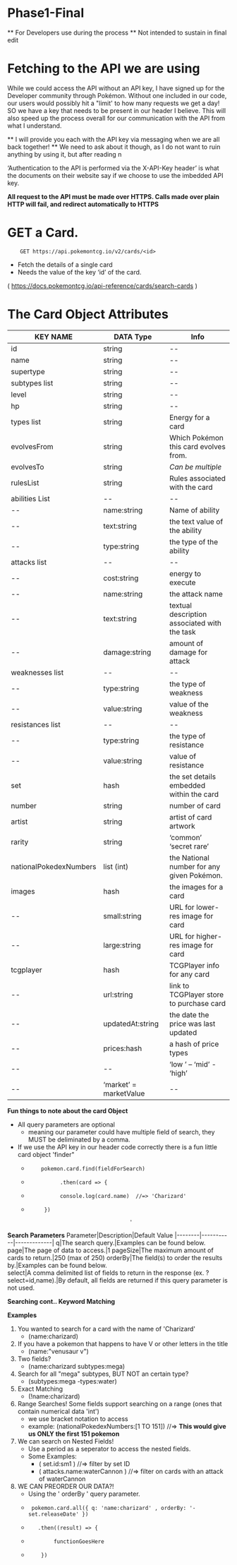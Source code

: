 # Phase1-Final

** For Developers use during the process
** Not intended to sustain in final edit

# Fetching to the API we are using

While we could access the API without an API key, I have signed up for the Developer community
through Pokémon. Without one included in our code, our users would possibly hit a "limit' to how many requests we get a day! SO we have a key that needs to be present in our header I believe. This will also speed up the process overall for our communication with the API from what I understand.

** I will provide you each with the API key via messaging when we are all back together!
** We need to ask about it though, as I do not want to ruin anything by using it, but after reading n 



‘Authentication to the API is performed via the X-API-Key header’ is what the documents on their website say if we choose to use the imbedded API key. 

**All request to the API must be made over HTTPS. Calls made over plain HTTP will fail, and redirect automatically to HTTPS**


 # GET a Card.

	    GET https://api.pokemontcg.io/v2/cards/<id>
-	Fetch the details of a single card
 -   Needs the value of the key ‘id’ of the card.


(	https://docs.pokemontcg.io/api-reference/cards/search-cards )




# The Card Object Attributes



|KEY NAME |DATA Type| Info|
|---------|---------|-----|
id |string| -- 
name |string | --
supertype |string | --
subtypes list |string | --
level |string | --
hp |string | --
types list |string |Energy for a card
evolvesFrom |string |Which Pokémon this card evolves from. 
evolvesTo |string |*Can be multiple*
rulesList |string |Rules associated with the card
abilities List | -- | --	
-- |name:string |Name of ability
-- |text:string |the text value of the ability
-- |type:string |the type of the ability
attacks list | -- | --		
-- |cost:string |energy to execute
-- |name:string	|the attack name
-- |text:string	|textual description associated with the task
-- |damage:string |amount of damage for attack
weaknesses list|--|--	
-- |type:string |the type of weakness
-- |value:string |value of the weakness
resistances list | -- | --	
--|type:string |the type of resistance
-- |value:string |value of resistance
set	|hash |the set details embedded within the card
number |string | number of card
artist |string |artist of card artwork
rarity |string |‘common’ ‘secret rare’
nationalPokedexNumbers |list (int) |the National number for any given Pokémon. 
images |hash |the images for a card
-- |small:string |URL for lower-res image for card
-- |large:string |URL for higher-res image for card
tcgplayer |hash |TCGPlayer info for any card
-- |url:string |link to TCGPlayer store to purchase card
-- |updatedAt:string |the date the price was last updated
-- |prices:hash	|a hash of price types
--|--|‘low    ’ – ‘mid’ - ‘high’
--|‘market’ = marketValue|--

**Fun things to note about the card Object**
- All query parameters are optional 
    - meaning our parameter could have multiple field of search, they MUST be
    deliminated by a comma. 
- If we use the API key in our header code correctly there is a fun little card object 'finder"
    -         pokemon.card.find(fieldForSearch)
    -               .then(card => {
    -               console.log(card.name)  //=> 'Charizard'
    -          })   
    
                                          '

<strong>Search Parameters</strong>
Parameter|Description|Default Value
|--------|-----------|-------------|
q|The search query.|Examples can be found below.	
page|The page of data to access.|1
pageSize|The maximum amount of cards to return.|250 (max of 250)
orderBy|The field(s) to order the results by.|Examples can be found below.	
select|A comma delimited list of fields to return in the response (ex. ?select=id,name).|By default, all fields are returned if this query parameter is not used.	

<strong>Searching cont.. Keyword Matching</strong>

**Examples** 
1. You wanted to search for a card with the name of 'Charizard'
    - (name:charizard)
2. If you have a pokemon that happens to have V or other letters in the title
    - (name:"venusaur v")
3. Two fields?
    - (name:charizard subtypes:mega)
4. Search for all "mega" subtypes, BUT NOT an certain type?
    - (subtypes:mega -types:water)
5. Exact Matching
    - (!name:charizard)
6. Range Searches! Some fields support searching on a range (ones that contain numerical data 'int')
    - we use bracket notation to access
    - example: (nationalPokedexNumbers:[1 TO 151]) //=> **This would give us ONLY the first 151 pokemon**
7. We can search on Nested Fields!
    - Use a period as a seperator to access the nested fields.
    - Some Examples:
        - (     set.id:sm1    )  //=> filter by set ID
        - (     attacks.name:waterCannon    )   //=> filter on cards with an attack of waterCannon
8. WE CAN PREORDER OUR DATA?!
    - Using the ' orderBy ' query parameter. 
    -      pokemon.card.all({ q: 'name:charizard' , orderBy: '-set.releaseDate' })
    -        .then((result) => {
    -             functionGoesHere
    -         })





